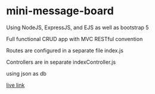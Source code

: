 # mini-message-board

Using NodeJS, ExpressJS, and EJS
as well as bootstrap 5

Full functional CRUD app with MVC RESTful convention

Routes are configured in a separate file index.js

Controllers are in separate indexController.js

using json as db

[live link](https://arswebdev.com/mini-message-board/)

